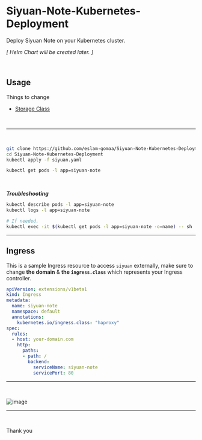 # Siyuan-Note-Kubernetes-Deployment
Deploy Siyuan Note on your Kubernetes cluster.

*[ Helm Chart will be created later. ]*

<br>

## Usage

Things to change
* [Storage Class](https://github.com/eslam-gomaa/Siyuan-Note-Kubernetes-Deployment/blob/main/siyuan.yaml#L50)

<br>

---

<br>

```bash
git clone https://github.com/eslam-gomaa/Siyuan-Note-Kubernetes-Deployment.git
cd Siyuan-Note-Kubernetes-Deployment
kubectl apply -f siyuan.yaml
```

```bash
kubectl get pods -l app=siyuan-note
```
<br>

***Troubleshooting***
```bash
kubectl describe pods -l app=siyuan-note
kubectl logs -l app=siyuan-note

# If needed.
kubectl exec -it $(kubectl get pods -l app=siyuan-note -o=name) -- sh
```



---

##  Ingress

This is a sample Ingress resource to access `siyuan` externally, make sure to change **the domain** & **the `ingress.class`** which represents your Ingress controller.

```yaml
apiVersion: extensions/v1beta1
kind: Ingress
metadata:
  name: siyuan-note
  namespace: default
  annotations:
    kubernetes.io/ingress.class: "haproxy"
spec:
  rules:
  - host: your-domain.com
    http:
      paths:
      - path: /
        backend:
          serviceName: siyuan-note
          servicePort: 80
```

---

<br>

![image](https://user-images.githubusercontent.com/33789516/153214354-9cfefe05-a16c-448c-85e8-1be3d29794fc.png)

---
<br>

Thank you



